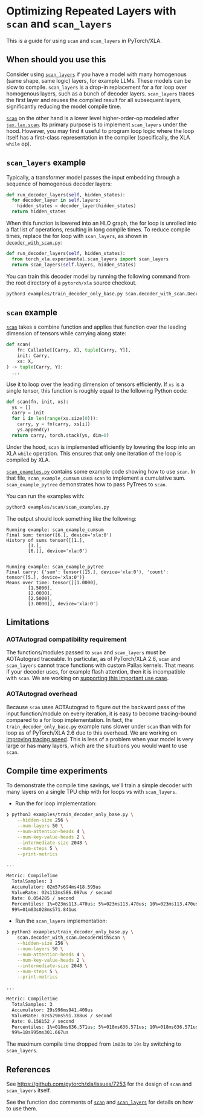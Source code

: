 # Optimizing Repeated Layers with `scan` and `scan_layers`

This is a guide for using `scan` and `scan_layers` in PyTorch/XLA.

## When should you use this

Consider using [`scan_layers`][scan_layers] if you have a model with many
homogenous (same shape, same logic) layers, for example LLMs. These models can
be slow to compile. `scan_layers` is a drop-in replacement for a for loop over
homogenous layers, such as a bunch of decoder layers. `scan_layers` traces the
first layer and reuses the compiled result for all subsequent layers,
significantly reducing the model compile time.

[`scan`][scan] on the other hand is a lower level higher-order-op modeled after
[`jax.lax.scan`][jax-lax-scan]. Its primary purpose is to implement
`scan_layers` under the hood. However, you may find it useful to program loop
logic where the loop itself has a first-class representation in the compiler
(specifically, the XLA `while` op).

## `scan_layers` example

Typically, a transformer model passes the input embedding through a sequence of
homogenous decoder layers:

```python
def run_decoder_layers(self, hidden_states):
  for decoder_layer in self.layers:
    hidden_states = decoder_layer(hidden_states)
  return hidden_states
```

When this function is lowered into an HLO graph, the for loop is unrolled into a
flat list of operations, resulting in long compile times. To reduce compile
times, replace the for loop with `scan_layers`, as shown in
[`decoder_with_scan.py`][decoder_with_scan]:

```python
def run_decoder_layers(self, hidden_states):
  from torch_xla.experimental.scan_layers import scan_layers
  return scan_layers(self.layers, hidden_states)
```

You can train this decoder model by running the following command from the root
directory of a `pytorch/xla` source checkout.

```sh
python3 examples/train_decoder_only_base.py scan.decoder_with_scan.DecoderWithScan
```

## `scan` example

[`scan`][scan] takes a combine function and applies that function over the
leading dimension of tensors while carrying along state:

```python
def scan(
    fn: Callable[[Carry, X], tuple[Carry, Y]],
    init: Carry,
    xs: X,
) -> tuple[Carry, Y]:
  ...
```

Use it to loop over the leading dimension of tensors efficiently. If `xs` is a
single tensor, this function is roughly equal to the following Python code:

```python
def scan(fn, init, xs):
  ys = []
  carry = init
  for i in len(range(xs.size(0))):
    carry, y = fn(carry, xs[i])
    ys.append(y)
  return carry, torch.stack(ys, dim=0)
```

Under the hood, `scan` is implemented efficiently by lowering the loop into an
XLA `while` operation. This ensures that only one iteration of the loop is
compiled by XLA.

[`scan_examples.py`][scan_examples] contains some example code showing how to
use `scan`. In that file, `scan_example_cumsum` uses `scan` to implement a
cumulative sum. `scan_example_pytree` demonstrates how to pass PyTrees to
`scan`.

You can run the examples with:

```sh
python3 examples/scan/scan_examples.py
```

The output should look something like the following:

```
Running example: scan_example_cumsum
Final sum: tensor([6.], device='xla:0')
History of sums tensor([[1.],
        [3.],
        [6.]], device='xla:0')


Running example: scan_example_pytree
Final carry: {'sum': tensor([15.], device='xla:0'), 'count': tensor([5.], device='xla:0')}
Means over time: tensor([[1.0000],
        [1.5000],
        [2.0000],
        [2.5000],
        [3.0000]], device='xla:0')
```

## Limitations

### AOTAutograd compatibility requirement

The functions/modules passed to `scan` and `scan_layers` must be AOTAutograd
traceable. In particular, as of PyTorch/XLA 2.6, `scan` and `scan_layers` cannot
trace functions with custom Pallas kernels. That means if your decoder uses, for
example flash attention, then it is incompatible with `scan`. We are working on
[supporting this important use case][flash-attn-issue].

### AOTAutograd overhead

Because `scan` uses AOTAutograd to figure out the backward pass of the input
function/module on every iteration, it is easy to become tracing-bound compared
to a for loop implementation. In fact, the `train_decoder_only_base.py` example
runs slower under `scan` than with for loop as of PyTorch/XLA 2.6 due to this
overhead. We are working on [improving tracing speed][retracing-issue]. This is
less of a problem when your model is very large or has many layers, which are
the situations you would want to use `scan`.

## Compile time experiments

To demonstrate the compile time savings, we'll train a simple decoder with many
layers on a single TPU chip with for loops vs with `scan_layers`.

- Run the for loop implementation:

```sh
❯ python3 examples/train_decoder_only_base.py \
    --hidden-size 256 \
    --num-layers 50 \
    --num-attention-heads 4 \
    --num-key-value-heads 2 \
    --intermediate-size 2048 \
    --num-steps 5 \
    --print-metrics

...

Metric: CompileTime
  TotalSamples: 3
  Accumulator: 02m57s694ms418.595us
  ValueRate: 02s112ms586.097us / second
  Rate: 0.054285 / second
  Percentiles: 1%=023ms113.470us; 5%=023ms113.470us; 10%=023ms113.470us; 20%=023ms113.470us; 50%=54s644ms733.284us; 80%=01m03s028ms571.841us; 90%=01m03s028ms571.841us; 95%=01m03s028ms571.841us;
  99%=01m03s028ms571.841us
```

- Run the `scan_layers` implementation:

```sh
❯ python3 examples/train_decoder_only_base.py \
    scan.decoder_with_scan.DecoderWithScan \
    --hidden-size 256 \
    --num-layers 50 \
    --num-attention-heads 4 \
    --num-key-value-heads 2 \
    --intermediate-size 2048 \
    --num-steps 5 \
    --print-metrics

...

Metric: CompileTime
  TotalSamples: 3
  Accumulator: 29s996ms941.409us
  ValueRate: 02s529ms591.388us / second
  Rate: 0.158152 / second
  Percentiles: 1%=018ms636.571us; 5%=018ms636.571us; 10%=018ms636.571us; 20%=018ms636.571us; 50%=11s983ms003.171us; 80%=18s995ms301.667us; 90%=18s995ms301.667us; 95%=18s995ms301.667us;
  99%=18s995ms301.667us
```

The maximum compile time dropped from `1m03s` to `19s` by switching to
`scan_layers`.

## References

See https://github.com/pytorch/xla/issues/7253 for the design of `scan` and
`scan_layers` itself.

See the function doc comments of [`scan`][scan] and [`scan_layers`][scan_layers]
for details on how to use them.

<!-- xrefs -->

[decoder_with_scan]: /examples/scan/decoder_with_scan.py
[flash-attn-issue]: https://github.com/pytorch/xla/issues/8633
[jax-lax-scan]: https://jax.readthedocs.io/en/latest/_autosummary/jax.lax.scan.html
[retracing-issue]: https://github.com/pytorch/xla/issues/8632
[scan]: https://github.com/pytorch/xla/blob/master/torch_xla/experimental/scan.py
[scan_examples]: /examples/scan/scan_examples.py
[scan_layers]: https://github.com/pytorch/xla/blob/master/torch_xla/experimental/scan_layers.py
